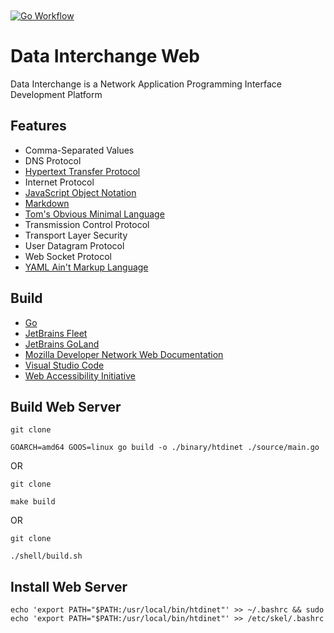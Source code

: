 [CommonMark]:https://commonmark.org/
[Fleet]: https://jetbrains.com/fleet
[Go Language]: https://go.dev
[GoLand]: https://jetbrains.com/go
[HTTP]: https://developer.mozilla.org/en-US/docs/Web/HTTP
[JSON]: https://www.json.org/json-en.html
[MDN]: https://developer.mozilla.org/en-US/docs/Web/API
[TOML]: https://toml.io/en/
[VSCode]: https://code.visualstudio.com/docs
[YAML]: https://yaml.org/
[WAI-ARIA]: https://www.w3.org/WAI/ARIA/apg/patterns/

<a href="https://github.com/HyaenaTechnologies/data-interchange-web">
  <h1>
    <picture>
      <img src="https://github.com/HyaenaTechnologies/data-interchange-web/blob/main/assets/di_markdown.png" alt="">
    </picture>
  </h1>
</a>

[![Go Workflow](https://github.com/HyaenaTechnologies/data-interchange-web/actions/workflows/go.yml/badge.svg)](https://github.com/HyaenaTechnologies/data-interchange-web/actions/workflows/go.yml)

# Data Interchange Web

Data Interchange is a Network Application Programming Interface Development Platform

## Features

- Comma-Separated Values
- DNS Protocol
- [Hypertext Transfer Protocol][HTTP]
- Internet Protocol
- [JavaScript Object Notation][JSON]
- [Markdown][CommonMark]
- [Tom's Obvious Minimal Language][TOML]
- Transmission Control Protocol
- Transport Layer Security
- User Datagram Protocol
- Web Socket Protocol
- [YAML Ain't Markup Language][YAML]

## Build

- [Go][Go Language]
- [JetBrains Fleet][Fleet]
- [JetBrains GoLand][GoLand]
- [Mozilla Developer Network Web Documentation][MDN]
- [Visual Studio Code][VSCode]
- [Web Accessibility Initiative][WAI-ARIA]

## Build Web Server

```shell
git clone

GOARCH=amd64 GOOS=linux go build -o ./binary/htdinet ./source/main.go
```

OR

```shell
git clone

make build
```

OR

```shell
git clone

./shell/build.sh
```

## Install Web Server

```shell
echo 'export PATH="$PATH:/usr/local/bin/htdinet"' >> ~/.bashrc && sudo echo 'export PATH="$PATH:/usr/local/bin/htdinet"' >> /etc/skel/.bashrc
```